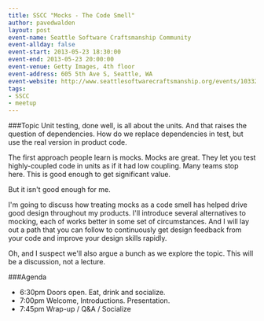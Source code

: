 ```yaml
---
title: SSCC "Mocks - The Code Smell"
author: pavedwalden
layout: post
event-name: Seattle Software Craftsmanship Community
event-allday: false
event-start: 2013-05-23 18:30:00
event-end: 2013-05-23 20:00:00
event-venue: Getty Images, 4th floor
event-address: 605 5th Ave S, Seattle, WA
event-website: http://www.seattlesoftwarecraftsmanship.org/events/103325712/?eventId=103325712&action=detail
tags:
- SSCC
- meetup
---
```

###Topic
Unit testing, done well, is all about the units. And that raises the question of dependencies. How do we replace dependencies in test, but use the real version in product code.

The first approach people learn is mocks. Mocks are great. They let you test highly-coupled code in units as if it had low coupling. Many teams stop here. This is good enough to get significant value.

But it isn't good enough for me.

I'm going to discuss how treating mocks as a code smell has helped drive good design throughout my products. I'll introduce several alternatives to mocking, each of works better in some set of circumstances. And I will lay out a path that you can follow to continuously get design feedback from your code and improve your design skills rapidly.

Oh, and I suspect we'll also argue a bunch as we explore the topic. This will be a discussion, not a lecture.

###Agenda
* 6:30pm Doors open. Eat, drink and socialize.
* 7:00pm Welcome, Introductions. Presentation.
* 7:45pm Wrap-up / Q&A / Socialize
 
